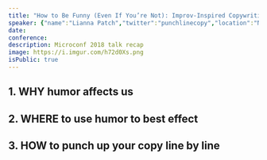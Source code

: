 ```yaml
---
title: "How to Be Funny (Even If You’re Not): Improv-Inspired Copywriting Tips for Software Founders"
speaker: {"name":"Lianna Patch","twitter":"punchlinecopy","location":"New Orleans, LA","description":"Conversion copy + comedy + cats. Powered by coconut LaCroix + despair. Director @ SNAP (https://snapcopy.co/).  Write funnier copy: https://www.punchlinecopy.com/5-ways-to-be-funnier-in-your-copy/","verified":false,"image":"https://pbs.twimg.com/profile_images/577689936393961473/ggT-UHXp.jpeg","website":"http://www.punchlinecopy.com"}
date:
conference:
description: Microconf 2018 talk recap
image: https://i.imgur.com/h72d0Xs.png
isPublic: true
---
```


## 1. WHY humor affects us

## 2. WHERE to use humor to best effect

## 3. HOW to punch up your copy line by line
